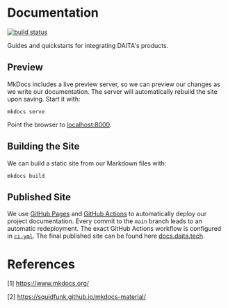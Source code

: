 # Documentation
[![build status](https://github.com/Daita-Technologies/documentation/actions/workflows/ci.yml/badge.svg)](https://github.com/Daita-Technologies/documentation/actions)

Guides and quickstarts for integrating DAITA's products.

## Preview
MkDocs includes a live preview server, so we can preview our changes as we write our documentation. The server will automatically rebuild the site upon saving. Start it with:
```
mkdocs serve
```
Point the browser to [localhost:8000](http://localhost:8000).
## Building the Site
We can build a static site from our Markdown files with:
```
mkdocs build
```

## Published Site
We use [GitHub Pages](https://pages.github.com/) and [GitHub Actions](https://github.com/features/actions) to automatically deploy our project documentation. Every commit to the `main` branch leads to an automatic redeployment. The exact GitHub Actions workflow is configured in [`ci.yml`](https://github.com/Daita-Technologies/documentation/blob/main/.github/workflows/ci.yml). The final published site can be found here [docs.daita.tech](https://docs.daita.tech).

# References
[1] https://www.mkdocs.org/

[2] https://squidfunk.github.io/mkdocs-material/
